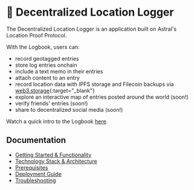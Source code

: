 # 🧭 Decentralized Location Logger

The Decentralized Location Logger is an application built on Astral's Location Proof Protocol.

With the Logbook, users can:

- record geotagged entries
- store log entries onchain
- include a text memo in their entries
- attach content to an entry
- record location data with IPFS storage and Filecoin backups via [web3.storage](https://web3.storage/){:target="_blank"}
- explore an interactive map of entries posted around the world (soon!)
- verify friends' entries (soon!)
- share to decentralized social media (soon!)

Watch a quick intro to the Logbook <a href="https://www.loom.com/share/f1ad5b18db5f444688ccf949ac8fa1bd?sid=52720614-8ac7-4041-bb73-b646f4c58f7b" target="_blank">here</a>.

## Documentation

- [Getting Started & Functionality](./getting-started.md)
- [Technology Stack & Architecture](./technology-stack.md)
- [Prerequisites](./prerequisites.md)
- [Deployment Guide](./deployment-guide.md)
- [Troubleshooting](./troubleshooting.md)
